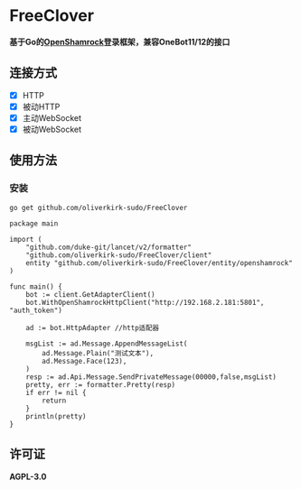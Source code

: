 # FreeClover

**基于Go的[OpenShamrock](https://github.com/whitechi73/OpenShamrock)登录框架，兼容OneBot11/12的接口**

## 连接方式

- [x] HTTP
- [x] 被动HTTP
- [x] 主动WebSocket
- [x] 被动WebSocket

## 使用方法
### 安装
`go get github.com/oliverkirk-sudo/FreeClover`

```golang
package main

import (
	"github.com/duke-git/lancet/v2/formatter"
	"github.com/oliverkirk-sudo/FreeClover/client"
	entity "github.com/oliverkirk-sudo/FreeClover/entity/openshamrock"
)

func main() {
	bot := client.GetAdapterClient()
	bot.WithOpenShamrockHttpClient("http://192.168.2.181:5801", "auth_token")

	ad := bot.HttpAdapter //http适配器

	msgList := ad.Message.AppendMessageList(
		ad.Message.Plain("测试文本"),
		ad.Message.Face(123),
	)
	resp := ad.Api.Message.SendPrivateMessage(00000,false,msgList)
	pretty, err := formatter.Pretty(resp)
	if err != nil {
		return
	}
	println(pretty)
}
```
## 许可证
**AGPL-3.0**